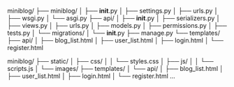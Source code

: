 miniblog/
├── miniblog/
│ ├── **init**.py
│ ├── settings.py
│ ├── urls.py
│ ├── wsgi.py
│ └── asgi.py
├── api/
│ ├── **init**.py
│ ├── serializers.py
│ ├── views.py
│ ├── urls.py
│ ├── models.py
│ ├── permissions.py
│ ├── tests.py
│ └── migrations/
│ └── **init**.py
├── manage.py
└── templates/
├── api/
│ ├── blog_list.html
│ ├── user_list.html
│ ├── login.html
│ └── register.html

miniblog/
├── static/
│   ├── css/
│   │   └── styles.css
│   ├── js/
│   │   └── scripts.js
│   └── images/
├── templates/
│   └── api/
│       ├── blog_list.html
│       ├── user_list.html
│       ├── login.html
│       └── register.html
...
